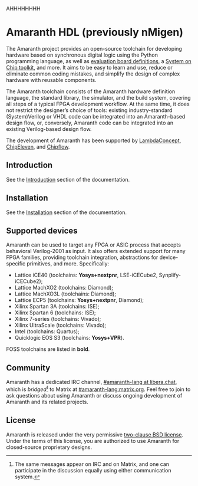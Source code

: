 AHHHHHHHH

# Amaranth HDL (previously nMigen)

The Amaranth project provides an open-source toolchain for developing hardware based on synchronous digital logic using the Python programming language, as well as [evaluation board definitions][amaranth-boards], a [System on Chip toolkit][amaranth-soc], and more. It aims to be easy to learn and use, reduce or eliminate common coding mistakes, and simplify the design of complex hardware with reusable components.

The Amaranth toolchain consists of the Amaranth hardware definition language, the standard library, the simulator, and the build system, covering all steps of a typical FPGA development workflow. At the same time, it does not restrict the designer’s choice of tools: existing industry-standard (System)Verilog or VHDL code can be integrated into an Amaranth-based design flow, or, conversely, Amaranth code can be integrated into an existing Verilog-based design flow.

[amaranth-boards]: https://github.com/amaranth-lang/amaranth-boards
[amaranth-soc]: https://github.com/amaranth-lang/amaranth-soc

The development of Amaranth has been supported by [LambdaConcept][], [ChipEleven][], and [Chipflow][].

[yosys]: https://yosyshq.net/yosys/
[lambdaconcept]: http://lambdaconcept.com/
[chipeleven]: https://chipeleven.com/
[chipflow]: https://chipflow.io/

## Introduction

See the [Introduction](https://amaranth-lang.org/docs/amaranth/latest/intro.html) section of the documentation.

## Installation

See the [Installation](https://amaranth-lang.org/docs/amaranth/latest/install.html) section of the documentation.

## Supported devices

Amaranth can be used to target any FPGA or ASIC process that accepts behavioral Verilog-2001 as input. It also offers extended support for many FPGA families, providing toolchain integration, abstractions for device-specific primitives, and more. Specifically:

  * Lattice iCE40 (toolchains: **Yosys+nextpnr**, LSE-iCECube2, Synplify-iCECube2);
  * Lattice MachXO2 (toolchains: Diamond);
  * Lattice MachXO3L (toolchains: Diamond);
  * Lattice ECP5 (toolchains: **Yosys+nextpnr**, Diamond);
  * Xilinx Spartan 3A (toolchains: ISE);
  * Xilinx Spartan 6 (toolchains: ISE);
  * Xilinx 7-series (toolchains: Vivado);
  * Xilinx UltraScale (toolchains: Vivado);
  * Intel (toolchains: Quartus);
  * Quicklogic EOS S3 (toolchains: **Yosys+VPR**).

FOSS toolchains are listed in **bold**.

## Community

Amaranth has a dedicated IRC channel, [#amaranth-lang at libera.chat](https://web.libera.chat/#amaranth-lang), which is _bridged_[^1] to Matrix at [#amaranth-lang:matrix.org](https://matrix.to/#/#amaranth-lang:matrix.org). Feel free to join to ask questions about using Amaranth or discuss ongoing development of Amaranth and its related projects.

[^1]: The same messages appear on IRC and on Matrix, and one can participate in the discussion equally using either communication system.

## License

Amaranth is released under the very permissive [two-clause BSD license](LICENSE.txt). Under the terms of this license, you are authorized to use Amaranth for closed-source proprietary designs.
